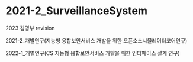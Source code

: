 # 2021-2_SurveillanceSystem

2023 김영부 revision

2021-2_개별연구(지능형 융합보안서비스 개발을 위한 오픈소스시뮬레이터코어연구)

2022-1_개별연구(CS 지능형 융합보안서비스 개발을 위한 인터페이스 설계 연구)
